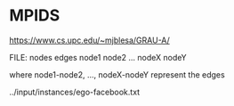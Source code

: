 # MPIDS
https://www.cs.upc.edu/~mjblesa/GRAU-A/


FILE: 
nodes  edges
node1  node2
...
nodeX  nodeY

where node1-node2, ..., nodeX-nodeY represent the edges

../input/instances/ego-facebook.txt

